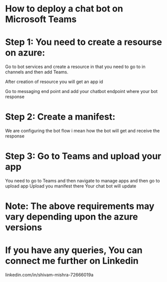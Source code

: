 # How to deploy a chat bot on Microsoft Teams
# Step 1: You need to create a resourse on azure:
Go to bot services and create a resource in that you need to go to in channels and then add Teams.

After creation of resource you will get an app id

Go to messaging end point and add your chatbot endpoint where your bot response 
# Step 2: Create a manifest:
We are configuring the bot flow i mean how the bot will get and receive the response

# Step 3: Go to Teams and upload your app
You need to go to Teams and then navigate to manage apps and then go to upload app
Upload you manifest there
Your chat bot will update

# Note: The above requirements may vary depending upon the azure versions

# If you have any queries, You can connect me further on Linkedin

linkedin.com/in/shivam-mishra-72666019a


